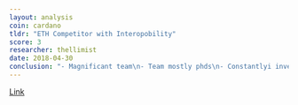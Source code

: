 ```yaml
---
layout: analysis
coin: cardano
tldr: "ETH Competitor with Interopobility"
score: 3
researcher: thellimist
date: 2018-04-30
conclusion: "- Magnificant team\n- Team mostly phds\n- Constantlyi invents new technologies\n- High chance of discovering something significant in practice"
---
```


[Link](https://github.com/breakpoint-labs/public/blob/master/coins/Cardano.md)
